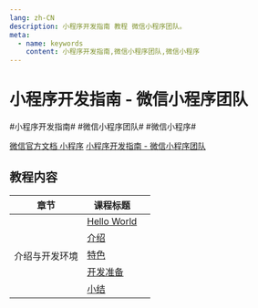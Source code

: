 ```yaml
---
lang: zh-CN
description: 小程序开发指南 教程 微信小程序团队。
meta:
  - name: keywords
    content: 小程序开发指南,微信小程序团队,微信小程序
---
```


# 小程序开发指南 - 微信小程序团队

\#小程序开发指南#
\#微信小程序团队#
\#微信小程序#

[微信官方文档 小程序](https://developers.weixin.qq.com/miniprogram/dev/framework/)
[小程序开发指南 - 微信小程序团队](https://developers.weixin.qq.com/ebook?action=get_post_info&docid=0008aeea9a8978ab0086a685851c0a)

## 教程内容

<table class="course-table">
<thead>
  <tr><th>章节</th><th>课程标题</th><th></th></tr>
</thead>
<tbody>
  <tr><td rowspan="5">介绍与开发环境</td><td><a href="./introduction/hello-world">Hello World</a></td><td><vp-icon name="checkbox-selected" /></td></tr>
  <tr><td><a href="./introduction/introduction">介绍</a></td><td><vp-icon name="checkbox-selected" /></td></tr>
  <tr><td><a href="./introduction/feature">特色</a></td><td><vp-icon name="checkbox-selected" /></td></tr>
  <tr><td><a href="./introduction/preparation">开发准备</a></td><td><vp-icon name="checkbox-selected" /></td></tr>
  <tr><td><a href="./introduction/">小结</a></td><td></td></tr>
</tbody>
</table>
